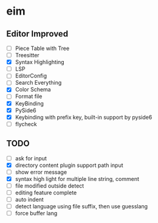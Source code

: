 # eim
## Editor Improved

- [ ] Piece Table with Tree
- [ ] Treesitter
- [x] Syntax Highlighting
- [ ] LSP
- [ ] EditorConfig
- [ ] Search Everything
- [x] Color Schema
- [ ] Format file
- [x] KeyBinding
- [x] PySide6
- [x] Keybinding with prefix key, built-in support by pyside6
- [ ] flycheck

## TODO
- [ ] ask for input
- [x] directory content plugin support path input
- [ ] show error message
- [X] syntax high light for multiple line string, comment
- [ ] file modified outside detect
- [ ] editing feature complete
- [ ] auto indent
- [ ] detect language using file suffix, then use guesslang
- [ ] force buffer lang

